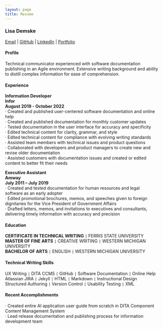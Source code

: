 ```yaml
---
layout: page
title: Resume
---
```


### Lisa Demske  
[Email](mailto:lisademske@yahoo.com) | [GitHub](https://ldemske.github.io/) | [LinkedIn](https://linkedin.com/in/lisademske) | [Portfolio](https://lisademske.com) 

#### Profile  

Technical communicator experienced with software documentation publishing in an Agile environment. Extensive writing background and ability to distill complex information for ease of comprehension. 

#### Experience  

**Information Developer  
Infor  
August 2019 - October 2022**  
·	Created and published user-centered software documentation and online help  
·	Created and published documentation for monthly customer updates  
·	Tested documentation in the user interface for accuracy and specificity  
·	Edited technical content for clarity, grammar, and style  
·	Edited technical content for compliance with evolving writing standards  
·	Assisted team members with technical issues and product questions  
·	Collaborated with developers and product managers to create new and revise older documentation  
·	Assisted customers with documentation issues and created or edited content to better fit their needs

**Executive Assistant  
Amway  
July 2011 – July 2019**  
·	Created and tested documentation for human resources and legal software as an early adopter  
·	Edited promotional brochures, memos, and speeches given to foreign dignitaries for the Vice President of Government Affairs  
·	Drafted letters, memos, and invitations to executives and consultants, delivering timely information with accuracy and precision  

#### Education  

**CERTIFICATE IN TECHNICAL WRITING** ```|``` FERRIS STATE UNIVERSITY  
**MASTER OF FINE ARTS** ```|``` CREATIVE WRITING ```|``` WESTERN MICHIGAN UNIVERSITY  
**BACHELOR OF ARTS** ```|``` ENGLISH ```|``` WESTERN MICHIGAN UNIVERSITY

#### Technical Writing Skills  

UX Writing ```|``` DITA CCMS ```|``` GitHub ```|``` Software Documentation ```|``` Online Help   
Atlassian JIRA ``|`` Jekyll ```|``` HTML ``|`` Markdown ```|``` Instructional Design   
Structured Authoring ```|``` Version Control ``|`` Usability Testing ``|`` XML  

#### Recent Accomplishments  

·	Created entire AI application user guide from scratch in DITA Component Content Management System  
·	Lead release documentation and publishing process for information development team
 

